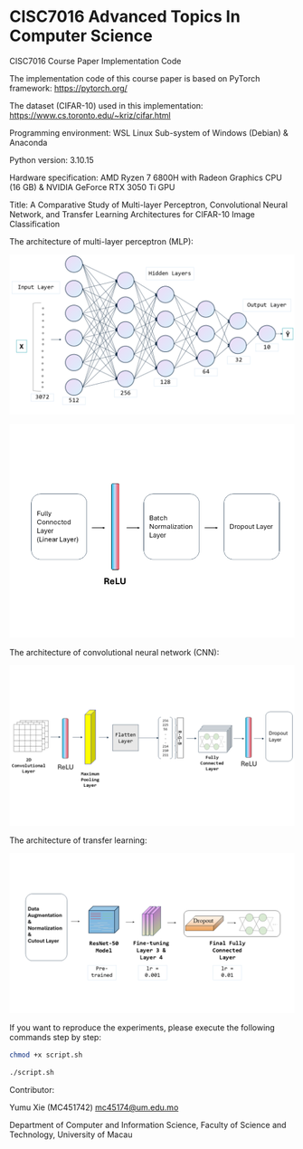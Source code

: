 # CISC7016 Advanced Topics In Computer Science
CISC7016 Course Paper Implementation Code

The implementation code of this course paper is based on PyTorch framework: https://pytorch.org/

The dataset (CIFAR-10) used in this implementation: https://www.cs.toronto.edu/~kriz/cifar.html

Programming environment: WSL Linux Sub-system of Windows (Debian) & Anaconda

Python version: 3.10.15

Hardware specification: AMD Ryzen 7 6800H with Radeon Graphics CPU (16 GB) & NVIDIA GeForce RTX 3050 Ti GPU

Title: A Comparative Study of Multi-layer Perceptron, Convolutional Neural Network, and Transfer Learning Architectures for CIFAR-10 Image Classification

The architecture of multi-layer perceptron (MLP):

![MLP](/figure/mlp.PNG?raw=true "MLP")

![MLP_Layer](/figure/mlp_layer.PNG?raw=true "MLP_Layer")

The architecture of convolutional neural network (CNN):

![CNN](/figure/cnn.PNG?raw=true "CNN")

The architecture of transfer learning:

![Transfer Learning](/figure/transfer.PNG?raw=true "Transfer Learning")

If you want to reproduce the experiments, please execute the following commands step by step:

```bash
chmod +x script.sh
```

```bash
./script.sh
```

Contributor:

Yumu Xie (MC451742) mc45174@um.edu.mo

Department of Computer and Information Science, Faculty of Science and Technology, University of Macau
